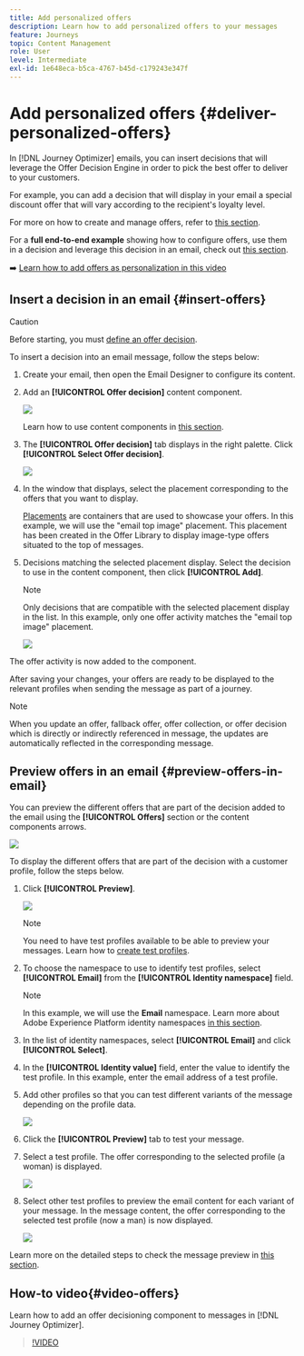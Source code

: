 ```yaml
---
title: Add personalized offers
description: Learn how to add personalized offers to your messages
feature: Journeys
topic: Content Management
role: User
level: Intermediate
exl-id: 1e648eca-b5ca-4767-b45d-c179243e347f
---
```

# Add personalized offers {#deliver-personalized-offers}

In [!DNL Journey Optimizer] emails, you can insert decisions that will leverage the Offer Decision Engine in order to pick the best offer to deliver to your customers.

For example, you can add a decision that will display in your email a special discount offer that will vary according to the recipient's loyalty level.

For more on how to create and manage offers, refer to [this section](../offers/get-started/starting-offer-decisioning.md).

For a **full end-to-end example** showing how to configure offers, use them in a decision and leverage this decision in an email, check out [this section](../offers/offers-e2e.md#insert-decision-in-email).

➡️ [Learn how to add offers as personalization in this video](#video-offers)

## Insert a decision in an email {#insert-offers}

>[!CAUTION]
>
>Before starting, you must [define an offer decision](../offers/offer-activities/create-offer-activities.md).

To insert a decision into an email message, follow the steps below:

1. Create your email, then open the Email Designer to configure its content.

1. Add an **[!UICONTROL Offer decision]** content component.

    ![](assets/deliver-offer-component.png)

    Learn how to use content components in [this section](content-components.md).

1. The **[!UICONTROL Offer decision]** tab displays in the right palette. Click **[!UICONTROL Select Offer decision]**.

    ![](assets/deliver-offer-tab.png)

1. In the window that displays, select the placement corresponding to the offers that you want to display.

    [Placements](../offers/offer-library/creating-placements.md) are containers that are used to showcase your offers. In this example, we will use the "email top image" placement. This placement has been created in the Offer Library to display image-type offers situated to the top of messages.

1. Decisions matching the selected placement display. Select the decision to use in the content component, then click **[!UICONTROL Add]**.

    >[!NOTE]
    >
    >Only decisions that are compatible with the selected placement display in the list. In this example, only one offer activity matches the "email top image" placement.

    ![](assets/deliver-offer-placement.png)

The offer activity is now added to the component.

After saving your changes, your offers are ready to be displayed to the relevant profiles when sending the message as part of a journey.

>[!NOTE]
>
>When you update an offer, fallback offer, offer collection, or offer decision which is directly or indirectly referenced in message, the updates are automatically reflected in the corresponding message.

## Preview offers in an email {#preview-offers-in-email}

You can preview the different offers that are part of the decision added to the email using the **[!UICONTROL Offers]** section or the content components arrows.

![](assets/deliver-offer-preview.png)

To display the different offers that are part of the decision with a customer profile, follow the steps below.

1. Click **[!UICONTROL Preview]**.

    ![](assets/deliver-offer-preview-button.png)

    >[!NOTE]
    >
    >You need to have test profiles available to be able to preview your messages. Learn how to [create test profiles](../segment/creating-test-profiles.md).

1. To choose the namespace to use to identify test profiles, select **[!UICONTROL Email]** from the **[!UICONTROL Identity namespace]** field.

    >[!NOTE]
    >
    >In this example, we will use the **Email** namespace. Learn more about Adobe Experience Platform identity namespaces [in this section](../segment/get-started-identity.md).

1. In the list of identity namespaces, select **[!UICONTROL Email]** and click **[!UICONTROL Select]**.

1. In the **[!UICONTROL Identity value]** field, enter the value to identify the test profile. In this example, enter the email address of a test profile.

    <!--For example enter smith@adobe.com and click the **[!UICONTROL Add profile]** button.-->

1. Add other profiles so that you can test different variants of the message depending on the profile data.

    ![](assets/deliver-offer-test-profiles.png)

1. Click the **[!UICONTROL Preview]** tab to test your message.

1. Select a test profile. The offer corresponding to the selected profile (a woman) is displayed.

    ![](assets/deliver-offer-test-profile-female-preview.png)

1. Select other test profiles to preview the email content for each variant of your message. In the message content, the offer corresponding to the selected test profile (now a man) is now displayed.

    ![](assets/deliver-offer-test-profile-male-preview.png)

Learn more on the detailed steps to check the message preview in [this section](#preview-your-messages).

## How-to video{#video-offers}

Learn how to add an offer decisioning component to messages in [!DNL Journey Optimizer].

>[!VIDEO](https://video.tv.adobe.com/v/334088?quality=12)

